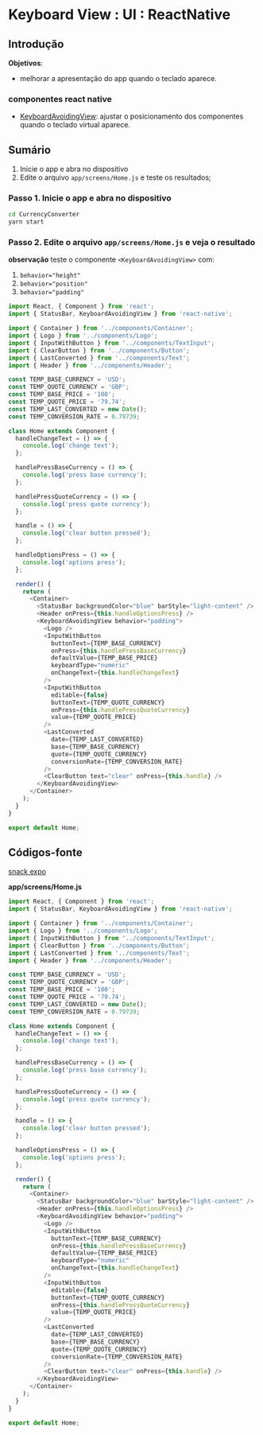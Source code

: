 

# [](#header-1) Keyboard View : UI : ReactNative


## [](#header-2) Introdução

**Objetivos**:
- melhorar a apresentação do app quando o teclado aparece.

### [](#header-3) componentes react native

- [KeyboardAvoidingView](https://facebook.github.io/react-native/docs/keyboardavoidingview.html): ajustar o posicionamento dos componentes quando o teclado virtual aparece.



## [](#header-2) Sumário

1. Inicie o app e abra no dispositivo
2. Edite o arquivo ```app/screens/Home.js``` e teste os resultados;


### [](#header-3) Passo 1. Inicie o app e abra no dispositivo

```sh
cd CurrencyConverter
yarn start
```

### [](#header-3) Passo 2. Edite o arquivo ```app/screens/Home.js``` e veja o resultado

**observação** teste o componente ```<KeyboardAvoidingView>``` com:
1. ```behavior="height"```
2. ```behavior="position"```
3. ```behavior="padding"```


```javascript
import React, { Component } from 'react';
import { StatusBar, KeyboardAvoidingView } from 'react-native';

import { Container } from '../components/Container';
import { Logo } from '../components/Logo';
import { InputWithButton } from '../components/TextInput';
import { ClearButton } from '../components/Button';
import { LastConverted } from '../components/Text';
import { Header } from '../components/Header';

const TEMP_BASE_CURRENCY = 'USD';
const TEMP_QUOTE_CURRENCY = 'GBP';
const TEMP_BASE_PRICE = '100';
const TEMP_QUOTE_PRICE = '79.74';
const TEMP_LAST_CONVERTED = new Date();
const TEMP_CONVERSION_RATE = 0.79739;

class Home extends Component {
  handleChangeText = () => {
    console.log('change text');
  };

  handlePressBaseCurrency = () => {
    console.log('press base currency');
  };

  handlePressQuoteCurrency = () => {
    console.log('press quote currency');
  };

  handle = () => {
    console.log('clear button pressed');
  };

  handleOptionsPress = () => {
    console.log('options press');
  };

  render() {
    return (
      <Container>
        <StatusBar backgroundColor="blue" barStyle="light-content" />
        <Header onPress={this.handleOptionsPress} />
        <KeyboardAvoidingView behavior="padding">
          <Logo />
          <InputWithButton
            buttonText={TEMP_BASE_CURRENCY}
            onPress={this.handlePressBaseCurrency}
            defaultValue={TEMP_BASE_PRICE}
            keyboardType="numeric"
            onChangeText={this.handleChangeText}
          />
          <InputWithButton
            editable={false}
            buttonText={TEMP_QUOTE_CURRENCY}
            onPress={this.handlePressQuoteCurrency}
            value={TEMP_QUOTE_PRICE}
          />
          <LastConverted
            date={TEMP_LAST_CONVERTED}
            base={TEMP_BASE_CURRENCY}
            quote={TEMP_QUOTE_CURRENCY}
            conversionRate={TEMP_CONVERSION_RATE}
          />
          <ClearButton text="clear" onPress={this.handle} />
        </KeyboardAvoidingView>
      </Container>
    );
  }
}

export default Home;
```





## [](#header-2) Códigos-fonte

[snack expo](https://snack.expo.io/@leonardo-minora/tiipos-2018-rn-09-app)


**app/screens/Home.js**
```javascript
import React, { Component } from 'react';
import { StatusBar, KeyboardAvoidingView } from 'react-native';

import { Container } from '../components/Container';
import { Logo } from '../components/Logo';
import { InputWithButton } from '../components/TextInput';
import { ClearButton } from '../components/Button';
import { LastConverted } from '../components/Text';
import { Header } from '../components/Header';

const TEMP_BASE_CURRENCY = 'USD';
const TEMP_QUOTE_CURRENCY = 'GBP';
const TEMP_BASE_PRICE = '100';
const TEMP_QUOTE_PRICE = '79.74';
const TEMP_LAST_CONVERTED = new Date();
const TEMP_CONVERSION_RATE = 0.79739;

class Home extends Component {
  handleChangeText = () => {
    console.log('change text');
  };

  handlePressBaseCurrency = () => {
    console.log('press base currency');
  };

  handlePressQuoteCurrency = () => {
    console.log('press quote currency');
  };

  handle = () => {
    console.log('clear button pressed');
  };

  handleOptionsPress = () => {
    console.log('options press');
  };

  render() {
    return (
      <Container>
        <StatusBar backgroundColor="blue" barStyle="light-content" />
        <Header onPress={this.handleOptionsPress} />
        <KeyboardAvoidingView behavior="padding">
          <Logo />
          <InputWithButton
            buttonText={TEMP_BASE_CURRENCY}
            onPress={this.handlePressBaseCurrency}
            defaultValue={TEMP_BASE_PRICE}
            keyboardType="numeric"
            onChangeText={this.handleChangeText}
          />
          <InputWithButton
            editable={false}
            buttonText={TEMP_QUOTE_CURRENCY}
            onPress={this.handlePressQuoteCurrency}
            value={TEMP_QUOTE_PRICE}
          />
          <LastConverted
            date={TEMP_LAST_CONVERTED}
            base={TEMP_BASE_CURRENCY}
            quote={TEMP_QUOTE_CURRENCY}
            conversionRate={TEMP_CONVERSION_RATE}
          />
          <ClearButton text="clear" onPress={this.handle} />
        </KeyboardAvoidingView>
      </Container>
    );
  }
}

export default Home;
```
